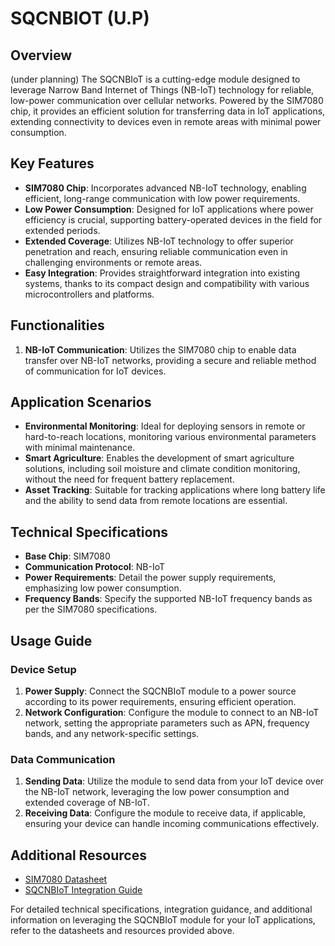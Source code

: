 # SQCNBIOT (U.P)

## Overview

(under planning) The SQCNBIoT is a cutting-edge module designed to leverage Narrow Band Internet of Things (NB-IoT) technology for reliable, low-power communication over cellular networks. Powered by the SIM7080 chip, it provides an efficient solution for transferring data in IoT applications, extending connectivity to devices even in remote areas with minimal power consumption.

## Key Features

* **SIM7080 Chip**: Incorporates advanced NB-IoT technology, enabling efficient, long-range communication with low power requirements.
* **Low Power Consumption**: Designed for IoT applications where power efficiency is crucial, supporting battery-operated devices in the field for extended periods.
* **Extended Coverage**: Utilizes NB-IoT technology to offer superior penetration and reach, ensuring reliable communication even in challenging environments or remote areas.
* **Easy Integration**: Provides straightforward integration into existing systems, thanks to its compact design and compatibility with various microcontrollers and platforms.

## Functionalities

1. **NB-IoT Communication**: Utilizes the SIM7080 chip to enable data transfer over NB-IoT networks, providing a secure and reliable method of communication for IoT devices.

## Application Scenarios

* **Environmental Monitoring**: Ideal for deploying sensors in remote or hard-to-reach locations, monitoring various environmental parameters with minimal maintenance.
* **Smart Agriculture**: Enables the development of smart agriculture solutions, including soil moisture and climate condition monitoring, without the need for frequent battery replacement.
* **Asset Tracking**: Suitable for tracking applications where long battery life and the ability to send data from remote locations are essential.

## Technical Specifications

* **Base Chip**: SIM7080
* **Communication Protocol**: NB-IoT
* **Power Requirements**: Detail the power supply requirements, emphasizing low power consumption.
* **Frequency Bands**: Specify the supported NB-IoT frequency bands as per the SIM7080 specifications.

## Usage Guide

### Device Setup

1. **Power Supply**: Connect the SQCNBIoT module to a power source according to its power requirements, ensuring efficient operation.
2. **Network Configuration**: Configure the module to connect to an NB-IoT network, setting the appropriate parameters such as APN, frequency bands, and any network-specific settings.

### Data Communication

1. **Sending Data**: Utilize the module to send data from your IoT device over the NB-IoT network, leveraging the low power consumption and extended coverage of NB-IoT.
2. **Receiving Data**: Configure the module to receive data, if applicable, ensuring your device can handle incoming communications effectively.

## Additional Resources

* [SIM7080 Datasheet](https://www.example.com/SIM7080-datasheet)
* [SQCNBIoT Integration Guide](https://www.example.com/SQCNBIoT-integration-guide)

For detailed technical specifications, integration guidance, and additional information on leveraging the SQCNBIoT module for your IoT applications, refer to the datasheets and resources provided above.
